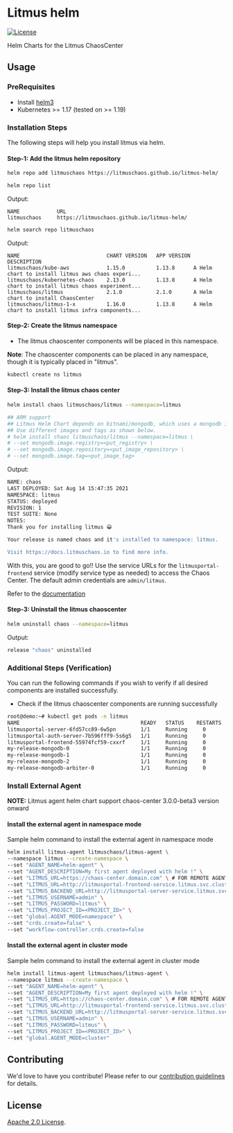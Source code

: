 # Litmus helm

[![License](https://img.shields.io/badge/License-Apache%202.0-blue.svg)](https://opensource.org/licenses/Apache-2.0)
[![<litmuschaos>](https://circleci.com/gh/litmuschaos/litmus-helm/tree/master.svg?style=svg)](https://circleci.com/gh/litmuschaos/litmus-helm/tree/master)

Helm Charts for the Litmus ChaosCenter

## Usage

### PreRequisites

- Install [helm3](https://helm.sh/docs/intro/install/)
- Kubernetes >= 1.17 (tested on >= 1.19)

### Installation Steps

The following steps will help you install litmus via helm.

#### Step-1: Add the litmus helm repository

```bash
helm repo add litmuschaos https://litmuschaos.github.io/litmus-helm/

helm repo list
```

Output:

```
NAME            URL
litmuschaos     https://litmuschaos.github.io/litmus-helm/
```

```bash
helm search repo litmuschaos
```

Output:

```
NAME                        	CHART VERSION	APP VERSION	DESCRIPTION
litmuschaos/kube-aws        	1.15.0       	1.13.8     	A Helm chart to install litmus aws chaos experi...
litmuschaos/kubernetes-chaos	2.13.0       	1.13.8     	A Helm chart to install litmus chaos experiment...
litmuschaos/litmus          	2.1.0          	2.1.0      	A Helm chart to install ChaosCenter
litmuschaos/litmus-1-x      	1.16.0       	1.13.8     	A Helm chart to install litmus infra components...
```

#### Step-2: Create the litmus namespace

- The litmus chaoscenter components will be placed in this namespace.

**Note**: The chaoscenter components can be placed in any namespace, though it is typically placed in "litmus".

```bash
kubectl create ns litmus
```

#### Step-3: Install the litmus chaos center

```bash
helm install chaos litmuschaos/litmus --namespace=litmus

## ARM support
## Litmus Helm Chart depends on bitnami/mongodb, which uses a mongodb image not supported on ARM.
## Use different images and tags as shown below.
# helm install chaos litmuschaos/litmus --namespace=litmus \
# --set mongodb.image.registry=<put_registry> \
# --set mongodb.image.repository=<put_image_repository> \
# --set mongodb.image.tag=<put_image_tag>
```

Output:

```bash
NAME: chaos
LAST DEPLOYED: Sat Aug 14 15:47:35 2021
NAMESPACE: litmus
STATUS: deployed
REVISION: 1
TEST SUITE: None
NOTES:
Thank you for installing litmus 😀

Your release is named chaos and it's installed to namespace: litmus.

Visit https://docs.litmuschaos.io to find more info.
```

With this, you are good to go!! Use the service URLs for the `litmusportal-frontend` service (modify service type as needed)
to access the Chaos Center. The default admin credentials are `admin/litmus`.

Refer to the [documentation](https://docs.litmuschaos.io/)

#### Step-3: Uninstall the litmus chaoscenter

```bash
helm uninstall chaos --namespace=litmus
```

Output:

```bash
release "chaos" uninstalled
```

### Additional Steps (Verification)

You can run the following commands if you wish to verify if all desired components are installed successfully.

- Check if the litmus chaoscenter components are running successfully

```bash
root@demo:~# kubectl get pods -n litmus
NAME                                       READY   STATUS    RESTARTS   AGE
litmusportal-server-6fd57cc89-6w5pn        1/1     Running     0          57s
litmusportal-auth-server-7b596fff9-5s6g5   1/1     Running     0          57s
litmusportal-frontend-55974fcf59-cxxrf     1/1     Running     0          58s
my-release-mongodb-0                       1/1     Running     0          63s
my-release-mongodb-1                       1/1     Running     0          63s
my-release-mongodb-2                       1/1     Running     0          62s
my-release-mongodb-arbiter-0               1/1     Running     0          64s

```

### Install External Agent

**NOTE:** Litmus agent helm chart support chaos-center 3.0.0-beta3 version onward

#### Install the external agent in namespace mode

Sample helm command to install the external agent in namespace mode

```bash
helm install litmus-agent litmuschaos/litmus-agent \
--namespace litmus --create-namespace \
--set "AGENT_NAME=helm-agent" \
--set "AGENT_DESCRIPTION=My first agent deployed with helm !" \
--set "LITMUS_URL=https://chaos-center.domain.com" \ # FOR REMOTE AGENT (INGRESS)
--set "LITMUS_URL=http://litmusportal-frontend-service.litmus.svc.cluster.local:9091" \ # FOR SELF AGENT (SVC)
--set "LITMUS_BACKEND_URL=http://litmusportal-server-service.litmus.svc.cluster.local:9002" \ # FOR SELF AGENT (SVC)
--set "LITMUS_USERNAME=admin" \
--set "LITMUS_PASSWORD=litmus" \
--set "LITMUS_PROJECT_ID=<PROJECT_ID>" \
--set "global.AGENT_MODE=namespace" \
--set "crds.create=false" \
--set "workflow-controller.crds.create=false
```

#### Install the external agent in cluster mode

Sample helm command to install the external agent in cluster mode

```bash
helm install litmus-agent litmuschaos/litmus-agent \
--namespace litmus --create-namespace \
--set "AGENT_NAME=helm-agent" \
--set "AGENT_DESCRIPTION=My first agent deployed with helm !" \
--set "LITMUS_URL=https://chaos-center.domain.com" \ # FOR REMOTE AGENT (INGRESS)
--set "LITMUS_URL=http://litmusportal-frontend-service.litmus.svc.cluster.local:9091" \ # FOR SELF AGENT (SVC)
--set "LITMUS_BACKEND_URL=http://litmusportal-server-service.litmus.svc.cluster.local:9002" \ # FOR SELF AGENT (SVC)
--set "LITMUS_USERNAME=admin" \
--set "LITMUS_PASSWORD=litmus" \
--set "LITMUS_PROJECT_ID=<PROJECT_ID>" \
--set "global.AGENT_MODE=cluster"
```

## Contributing

We'd love to have you contribute! Please refer to our [contribution guidelines](CONTRIBUTING.md) for details.

## License

[Apache 2.0 License](./LICENSE).

